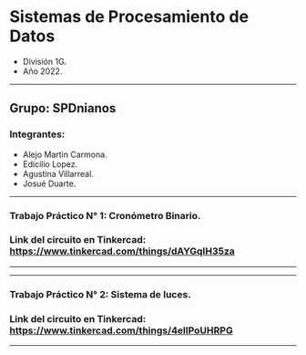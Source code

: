 # Sistemas de Procesamiento de Datos

- División 1G.
- Año 2022.

---

## Grupo: SPDnianos
### Integrantes:
- Alejo Martin Carmona.
- Edicilio Lopez.
- Agustina Villarreal.
- Josué Duarte.

---

### Trabajo Práctico N° 1: Cronómetro Binario.
### Link del circuito en Tinkercad: https://www.tinkercad.com/things/dAYGqIH35za

---

---

### Trabajo Práctico N° 2: Sistema de luces.
### Link del circuito en Tinkercad: https://www.tinkercad.com/things/4elIPoUHRPG
---